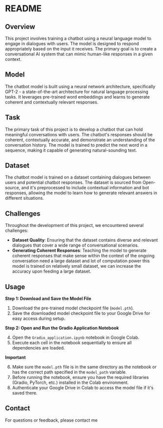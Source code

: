 # README

## Overview
This project involves training a chatbot using a neural language model to engage in dialogues with users. The model is designed to respond appropriately based on the input it receives. The primary goal is to create a conversational AI system that can mimic human-like responses in a given context.

## Model
The chatbot model is built using a neural network architecture, specifically GPT-2 - a state-of-the-art architecture for natural language processing tasks. It leverages pre-trained word embeddings and learns to generate coherent and contextually relevant responses.

## Task
The primary task of this project is to develop a chatbot that can hold meaningful conversations with users. The chatbot's responses should be coherent, contextually accurate, and demonstrate an understanding of the conversation history. The model is trained to predict the next word in a sequence, making it capable of generating natural-sounding text.

## Dataset
The chatbot model is trained on a dataset containing dialogues between users and potential chatbot responses. The dataset is sourced from Open-source, and it's preprocessed to include contextual information and bot responses, allowing the model to learn how to generate relevant answers in different situations.

## Challenges
Throughout the development of this project, we encountered several challenges:
- **Dataset Quality**: Ensuring that the dataset contains diverse and relevant dialogues that cover a wide range of conversational scenarios.
- **Generating Coherent Responses**: Teaching the model to generate coherent responses that make sense within the context of the ongoing conversation need a large dataset and lot of computation power this model is trained on relatively small dataset, we can increase the accuracy upon feeding a large dataset.

## Usage
**Step 1: Download and Save the Model File**
1.  Download the pre-trained model checkpoint file (`model.pth`).
2.  Save the downloaded model checkpoint file to your Google Drive for easy access during setup.

**Step 2: Open and Run the Gradio Application Notebook**

4.  Open the `Gradio_application.ipynb` notebook in Google Colab.
5.  Execute each cell in the notebook sequentially to ensure all dependencies are loaded.

**Important**

6. Make sure the `model.pth` file is in the same directory as the notebook or has the correct path specified in the `model_path` variable.
7. Before running the notebook, ensure you have the required libraries (Gradio, PyTorch, etc.) installed in the Colab environment.
8. Authenticate your Google Drive in Colab to access the model file if it's saved there.


## Contact
For questions or feedback, please contact me
